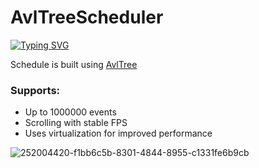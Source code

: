 # AvlTreeScheduler
[![Typing SVG](https://readme-typing-svg.herokuapp.com?color=%2336BCF7&lines=Virtualization+in+practice)](https://git.io/typing-svg)

Schedule is built using <a href="https://github.com/bitlush/avl-tree-c-sharp"> AvlTree</a>
<h3>Supports:</h3>
<ul>
    <li>Up to 1000000 events</li>
    <li>Scrolling with stable FPS</li>
    <li>Uses virtualization for improved performance</li>
</ul>

![252004420-f1bb6c5b-8301-4844-8955-c1331fe6b9cb](https://github.com/SilentCoast/AvlTreeScheduler/assets/94042423/4d08560f-0965-4a96-9b67-277fc9d31df8)
